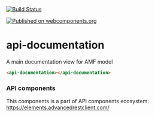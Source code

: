 [![Build Status](https://travis-ci.org/advanced-rest-client/api-url-data-model.svg?branch=stage)](https://travis-ci.org/advanced-rest-client/api-documentation)

[![Published on webcomponents.org](https://img.shields.io/badge/webcomponents.org-published-blue.svg)](https://www.webcomponents.org/element/advanced-rest-client/api-documentation)

# api-documentation

A main documentation view for AMF model

<!---
```
<custom-element-demo>
  <template>
    <link rel="import" href="api-documentation.html">
    <next-code-block></next-code-block>
  </template>
</custom-element-demo>
```
-->

```html
<api-documentation></api-documentation>
```

### API components

This components is a part of API components ecosystem: https://elements.advancedrestclient.com/
